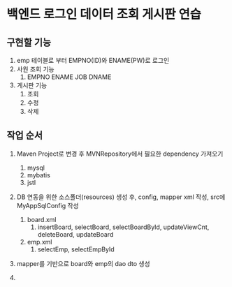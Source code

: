 # 백엔드 로그인 데이터 조회 게시판 연습

## 구현할 기능

1. emp 테이블로 부터 EMPNO(ID)와 ENAME(PW)로 로그인
2. 사원 조회 기능
   1. EMPNO ENAME JOB DNAME
3. 게시판 기능
   1. 조회
   2. 수정
   3. 삭제

## 작업 순서

1. Maven Project로 변경 후 MVNRepository에서 필요한 dependency 가져오기
   1. mysql
   2. mybatis
   3. jstl
2. DB 연동을 위한 소스폴더(resources) 생성 후,  config, mapper xml 작성, src에 MyAppSqlConfig 작성
   1. board.xml
      1. insertBoard, selectBoard, selectBoardById, updateViewCnt, deleteBoard, updateBoard
   2. emp.xml
      1. selectEmp, selectEmpById

3. mapper를 기반으로 board와 emp의 dao dto 생성
4. 